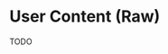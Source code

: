 # User Content (Raw)

<!--
https://raw.githubusercontent.com/<owner>/<repo>/main/<path/to/file>
-->

TODO
